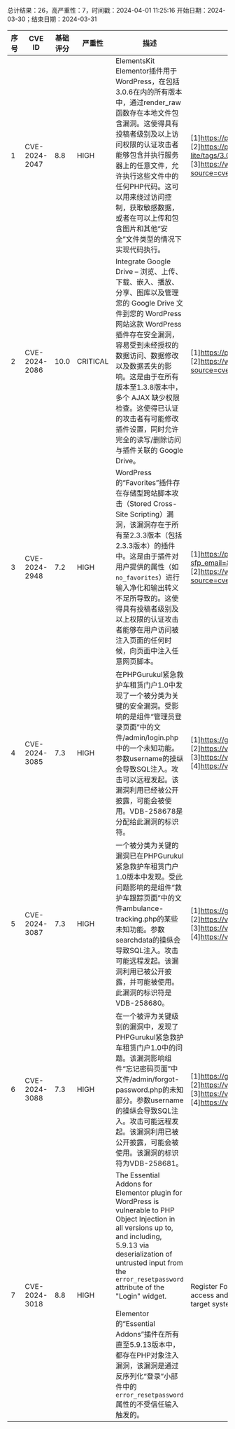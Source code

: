 总计结果：26，高严重性：7，时间戳：2024-04-01 11:25:16
开始日期：2024-03-30；结束日期：2024-03-31

| 序号 | CVE ID | 基础评分 | 严重性 | 描述 | 参考文献 |
|-----|--------|------------|----------|-------------|------------|
| 1 | CVE-2024-2047 | 8.8  | HIGH | ElementsKit Elementor插件用于WordPress，在包括3.0.6在内的所有版本中，通过render_raw函数存在本地文件包含漏洞。这使得具有投稿者级别及以上访问权限的认证攻击者能够包含并执行服务器上的任意文件，允许执行这些文件中的任何PHP代码。这可以用来绕过访问控制，获取敏感数据，或者在可以上传和包含图片和其他“安全”文件类型的情况下实现代码执行。 | [1]https://plugins.trac.wordpress.org/browser/elementskit-lite/tags/3.0.5/widgets/testimonial/testimonial.php#L2458<br>[2]https://plugins.trac.wordpress.org/changeset/3054091/elementskit-lite/tags/3.0.7/widgets/testimonial/testimonial.php<br>[3]https://www.wordfence.com/threat-intel/vulnerabilities/id/413e6326-14c6-4734-8adc-114a7842c574?source=cve |
| 2 | CVE-2024-2086 | 10.0  | CRITICAL | Integrate Google Drive – 浏览、上传、下载、嵌入、播放、分享、图库以及管理您的 Google Drive 文件到您的 WordPress 网站这款 WordPress 插件存在安全漏洞，容易受到未经授权的数据访问、数据修改以及数据丢失的影响。这是由于在所有版本至1.3.8版本中，多个 AJAX 缺少权限检查。这使得已认证的攻击者有可能修改插件设置，同时允许完全的读写/删除访问与插件关联的 Google Drive。 | [1]https://plugins.trac.wordpress.org/changeset/3051452/integrate-google-drive/tags/1.3.9/includes/class-ajax.php<br>[2]https://www.wordfence.com/threat-intel/vulnerabilities/id/a303c798-c206-426a-9a96-263c8c069bdb?source=cve |
| 3 | CVE-2024-2948 | 7.2  | HIGH | WordPress 的“Favorites”插件存在存储型跨站脚本攻击（Stored Cross-Site Scripting）漏洞，该漏洞存在于所有至2.3.3版本（包括2.3.3版本）的插件中。这是由于插件对用户提供的属性（如 `no_favorites`）进行输入净化和输出转义不足所导致的。这使得具有投稿者级别及以上权限的认证攻击者能够在用户访问被注入页面的任何时候，向页面中注入任意网页脚本。 | [1]https://plugins.trac.wordpress.org/changeset?sfp_email=&sfph_mail=&reponame=&old=3061244%40favorites&new=3061244%40favorites&sfp_email=&sfph_mail=<br>[2]https://www.wordfence.com/threat-intel/vulnerabilities/id/38a87046-9a46-40c2-b10d-d1a7d5ef8742?source=cve |
| 4 | CVE-2024-3085 | 7.3  | HIGH | 在PHPGurukul紧急救护车租赁门户1.0中发现了一个被分类为关键的安全漏洞。受影响的是组件“管理员登录页面”中的文件/admin/login.php中的一个未知功能。参数username的操纵会导致SQL注入。攻击可以远程发起。该漏洞利用已经被公开披露，可能会被使用。VDB-258678是分配给此漏洞的标识符。 | [1]https://github.com/dhabaleshwar/Open-Source-Vulnerabilities/blob/main/eahp_sqli.md<br>[2]https://vuldb.com/?ctiid.258678<br>[3]https://vuldb.com/?id.258678<br>[4]https://vuldb.com/?submit.306958 |
| 5 | CVE-2024-3087 | 7.3  | HIGH | 一个被分类为关键的漏洞已在PHPGurukul紧急救护车租赁门户1.0版本中发现。受此问题影响的是组件“救护车跟踪页面”中的文件ambulance-tracking.php的某些未知功能。参数searchdata的操纵会导致SQL注入。攻击可能远程发起。该漏洞利用已被公开披露，并可能被使用。此漏洞的标识符是VDB-258680。 | [1]https://github.com/dhabaleshwar/Open-Source-Vulnerabilities/blob/main/eahp_rce.md<br>[2]https://vuldb.com/?ctiid.258680<br>[3]https://vuldb.com/?id.258680<br>[4]https://vuldb.com/?submit.306961 |
| 6 | CVE-2024-3088 | 7.3  | HIGH | 在一个被评为关键级别的漏洞中，发现了PHPGurukul紧急救护车租赁门户1.0中的问题。该漏洞影响组件“忘记密码页面”中文件/admin/forgot-password.php的未知部分。参数username的操纵会导致SQL注入。攻击可能远程发起。该漏洞利用已被公开披露，可能会被使用。该漏洞的标识符为VDB-258681。 | [1]https://github.com/dhabaleshwar/Open-Source-Vulnerabilities/blob/main/eahp_forgotpasssqli.md<br>[2]https://vuldb.com/?ctiid.258681<br>[3]https://vuldb.com/?id.258681<br>[4]https://vuldb.com/?submit.306962 |
| 7 | CVE-2024-3018 | 8.8  | HIGH | The Essential Addons for Elementor plugin for WordPress is vulnerable to PHP Object Injection in all versions up to, and including, 5.9.13 via deserialization of untrusted input from the `error_resetpassword` attribute of the "Login" widget.<br><br>Elementor的“Essential Addons”插件在所有直至5.9.13版本中，都存在PHP对象注入漏洞，该漏洞是通过反序列化“登录”小部件中的`error_resetpassword`属性的不受信任输入触发的。 | Register Form" widget (disabled by default). This makes it possible for authenticated attackers, with author-level access and above, to inject a PHP Object. If a POP chain is present via an additional plugin or theme installed on the target system, it could allow the attacker to delete arbitrary files, retrieve sensitive data, or execute code. | [1]https://plugins.trac.wordpress.org/changeset/3060417/essential-addons-for-elementor-lite<br>[2]https://www.wordfence.com/threat-intel/vulnerabilities/id/342049e5-834e-4867-8174-01ca7bb0caa2?source=cve |